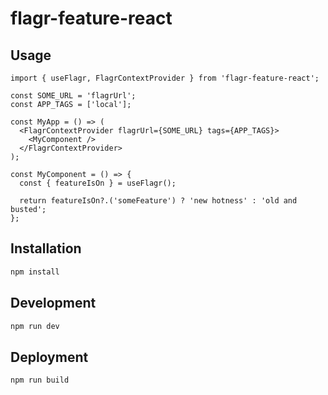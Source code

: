 # flagr-feature-react

## Usage

```tsx
import { useFlagr, FlagrContextProvider } from 'flagr-feature-react';

const SOME_URL = 'flagrUrl';
const APP_TAGS = ['local'];

const MyApp = () => (
  <FlagrContextProvider flagrUrl={SOME_URL} tags={APP_TAGS}>
    <MyComponent />
  </FlagrContextProvider>
);

const MyComponent = () => {
  const { featureIsOn } = useFlagr();

  return featureIsOn?.('someFeature') ? 'new hotness' : 'old and busted';
};
```

## Installation

```bash
npm install
```

## Development

```bash
npm run dev
```

## Deployment

```bash
npm run build
```
